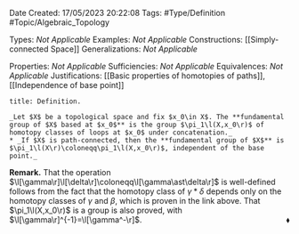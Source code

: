 <div class="topSpace"></div>

Date Created: 17/05/2023 20:22:08
Tags: #Type/Definition #Topic/Algebraic_Topology

Types: _Not Applicable_
Examples: _Not Applicable_
Constructions: [[Simply-connected Space]]
Generalizations: _Not Applicable_

Properties: _Not Applicable_
Sufficiencies: _Not Applicable_
Equivalences: _Not Applicable_
Justifications: [[Basic properties of homotopies of paths]], [[Independence of base point]]

``` ad-Definition
title: Definition.

_Let $X$ be a topological space and fix $x_0\in X$. The **fundamental group of $X$ based at $x_0$** is the group $\pi_1\l(X,x_0\r)$ of homotopy classes of loops at $x_0$ under concatenation._
* _If $X$ is path-connected, then the **fundamental group of $X$** is $\pi_1\l(X\r)\coloneqq\pi_1\l(X,x_0\r)$, independent of the base point._

```

**Remark.** That the operation $\l[\gamma\r]\l[\delta\r]\coloneqq\l[\gamma\ast\delta\r]$ is well-defined follows from the fact that the homotopy class of $\gamma\ast\delta$ depends only on the homotopy classes of $\gamma$ and $\beta$, which is proven in the link above. That $\pi_1\l(X,x_0\r)$ is a group is also proved, with $\l[\gamma\r]^{-1}=\l[\gamma^-\r]$.<span style="float:right;">$\blacklozenge$</span>
